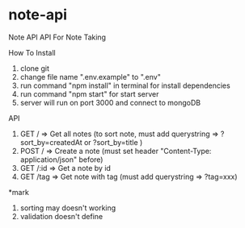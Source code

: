 # note-api
Note API
API For Note Taking

How To Install
1. clone git
2. change file name ".env.example" to ".env"
3. run command "npm install" in terminal for install dependencies
4. run command "npm start" for start server
5. server will run on port 3000 and connect to mongoDB

API
1. GET  /    => Get all notes (to sort note, must add querystring => ?sort_by=createdAt or ?sort_by=title )
2. POST /    => Create a note (must set header "Content-Type: application/json" before)
3. GET  /:id => Get a note by id
4. GET  /tag => Get note with tag (must add querystring => ?tag=xxx)

*mark 
1. sorting may doesn't working
2. validation doesn't define

